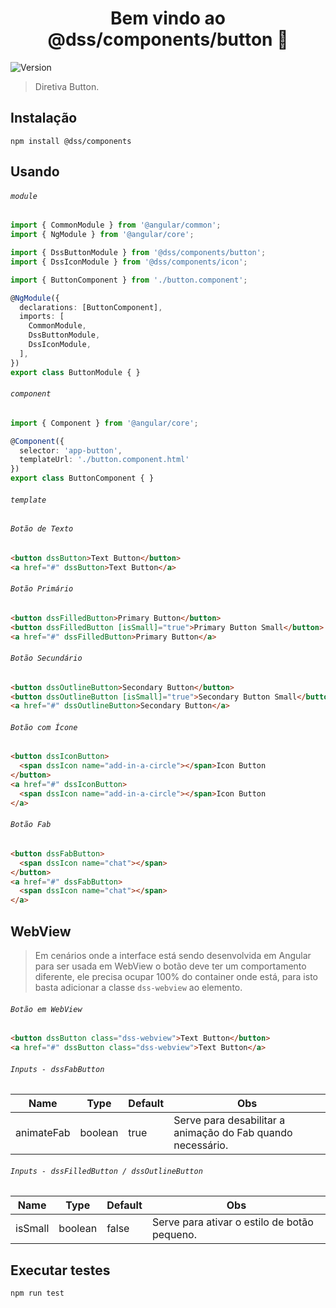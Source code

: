 <h1 align="center">Bem vindo ao @dss/components/button 👋</h1>
<p>
  <img alt="Version" src="https://img.shields.io/badge/adicionado%20na%20versão-1.0.0-blue.svg?cacheSeconds=2592000" />
</p>

> Diretiva Button.

## Instalação

```shell
npm install @dss/components
```

## Usando

###### `module`

```ts
import { CommonModule } from '@angular/common';
import { NgModule } from '@angular/core';

import { DssButtonModule } from '@dss/components/button';
import { DssIconModule } from '@dss/components/icon';

import { ButtonComponent } from './button.component';

@NgModule({
  declarations: [ButtonComponent],
  imports: [
    CommonModule,
    DssButtonModule,
    DssIconModule,
  ],
})
export class ButtonModule { }
```

###### `component`

```ts
import { Component } from '@angular/core';

@Component({
  selector: 'app-button',
  templateUrl: './button.component.html'
})
export class ButtonComponent { }
```

###### `template`

###### `Botão de Texto`

```html
<button dssButton>Text Button</button>
<a href="#" dssButton>Text Button</a>
```

###### `Botão Primário`

```html
<button dssFilledButton>Primary Button</button>
<button dssFilledButton [isSmall]="true">Primary Button Small</button>
<a href="#" dssFilledButton>Primary Button</a>
```

###### `Botão Secundário`

```html
<button dssOutlineButton>Secondary Button</button>
<button dssOutlineButton [isSmall]="true">Secondary Button Small</button>
<a href="#" dssOutlineButton>Secondary Button</a>
```

###### `Botão com Ícone`

```html
<button dssIconButton>
  <span dssIcon name="add-in-a-circle"></span>Icon Button
</button>
<a href="#" dssIconButton>
  <span dssIcon name="add-in-a-circle"></span>Icon Button
</a>
```

###### `Botão Fab`

```html
<button dssFabButton>
  <span dssIcon name="chat"></span>
</button>
<a href="#" dssFabButton>
  <span dssIcon name="chat"></span>
</a>
```

## WebView

> Em cenários onde a interface está sendo desenvolvida em Angular para ser usada em WebView
> o botão deve ter um comportamento diferente, ele precisa ocupar 100% do container onde está,
> para isto basta adicionar a classe `dss-webview` ao elemento.

###### `Botão em WebView`

```html
<button dssButton class="dss-webview">Text Button</button>
<a href="#" dssButton class="dss-webview">Text Button</a>
```

###### `Inputs - dssFabButton`
Name       | Type    | Default | Obs                                                         |
---------- | ------- | ------- | ----------------------------------------------------------- |
animateFab | boolean | true    | Serve para desabilitar a animação do Fab quando necessário. |


###### `Inputs - dssFilledButton / dssOutlineButton`
Name       | Type    | Default | Obs                                                         |
---------- | ------- | ------- | ----------------------------------------------------------- |
isSmall    | boolean | false   | Serve para ativar o estilo de botão pequeno.                |

## Executar testes

```shell
npm run test
```
